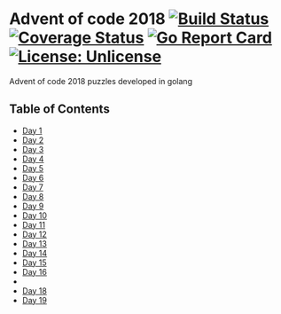 # Advent of code 2018 [![Build Status](https://travis-ci.org/mikspec/aoc2018.svg?branch=master)](https://travis-ci.org/mikspec/aoc2018) [![Coverage Status](https://coveralls.io/repos/github/mikspec/aoc2018/badge.svg)](https://coveralls.io/github/mikspec/aoc2018) [![Go Report Card](https://goreportcard.com/badge/github.com/mikspec/aoc2018)](https://goreportcard.com/report/github.com/mikspec/aoc2018) [![License: Unlicense](https://img.shields.io/badge/license-Unlicense-blue.svg)](http://unlicense.org/)

Advent of code 2018 puzzles developed in golang

## Table of Contents

- [Day 1](https://adventofcode.com/2018/day/1)
- [Day 2](https://adventofcode.com/2018/day/2)
- [Day 3](https://adventofcode.com/2018/day/3)
- [Day 4](https://adventofcode.com/2018/day/4)
- [Day 5](https://adventofcode.com/2018/day/5)
- [Day 6](https://adventofcode.com/2018/day/6)
- [Day 7](https://adventofcode.com/2018/day/7)
- [Day 8](https://adventofcode.com/2018/day/8)
- [Day 9](https://adventofcode.com/2018/day/9)
- [Day 10](https://adventofcode.com/2018/day/10)
- [Day 11](https://adventofcode.com/2018/day/11)
- [Day 12](https://adventofcode.com/2018/day/12)
- [Day 13](https://adventofcode.com/2018/day/13)
- [Day 14](https://adventofcode.com/2018/day/14)
- [Day 15](https://adventofcode.com/2018/day/15)
- [Day 16](https://adventofcode.com/2018/day/16)
- 
- [Day 18](https://adventofcode.com/2018/day/18)
- [Day 19](https://adventofcode.com/2018/day/19)
